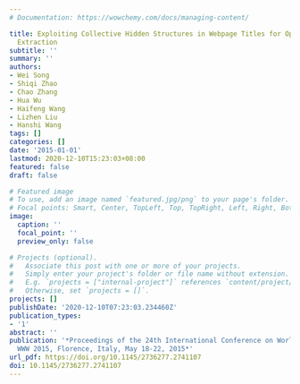 ```yaml
---
# Documentation: https://wowchemy.com/docs/managing-content/

title: Exploiting Collective Hidden Structures in Webpage Titles for Open Domain Entity
  Extraction
subtitle: ''
summary: ''
authors:
- Wei Song
- Shiqi Zhao
- Chao Zhang
- Hua Wu
- Haifeng Wang
- Lizhen Liu
- Hanshi Wang
tags: []
categories: []
date: '2015-01-01'
lastmod: 2020-12-10T15:23:03+08:00
featured: false
draft: false

# Featured image
# To use, add an image named `featured.jpg/png` to your page's folder.
# Focal points: Smart, Center, TopLeft, Top, TopRight, Left, Right, BottomLeft, Bottom, BottomRight.
image:
  caption: ''
  focal_point: ''
  preview_only: false

# Projects (optional).
#   Associate this post with one or more of your projects.
#   Simply enter your project's folder or file name without extension.
#   E.g. `projects = ["internal-project"]` references `content/project/deep-learning/index.md`.
#   Otherwise, set `projects = []`.
projects: []
publishDate: '2020-12-10T07:23:03.234460Z'
publication_types:
- '1'
abstract: ''
publication: '*Proceedings of the 24th International Conference on World Wide Web,
  WWW 2015, Florence, Italy, May 18-22, 2015*'
url_pdf: https://doi.org/10.1145/2736277.2741107
doi: 10.1145/2736277.2741107
---
```

